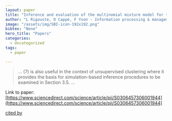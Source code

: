 ```yaml
---
layout: paper
title: "Inference and evaluation of the multinomial mixture model for text clustering"
author: "L Rigouste, O Cappé, F Yvon - Information processing & management, 2007 - Elsevier"
image: "/assets/img/SBI-icon-192x192.png"
bibtex: "None"
hero_title: "Papers"
categories:
  - Uncategorized
tags:
  - paper

---
```

>… (7) is also useful in the context of unsupervised clustering where it provides the basis for simulation-based inference procedures to be examined in Section 3.5. …

Link to paper: [https://www.sciencedirect.com/science/article/pii/S0306457306001944](https://www.sciencedirect.com/science/article/pii/S0306457306001944)

[cited by](https://scholar.google.com/scholar?cites=1910567298763369213&as_sdt=2005&sciodt=0,5&hl=en&num=20)
